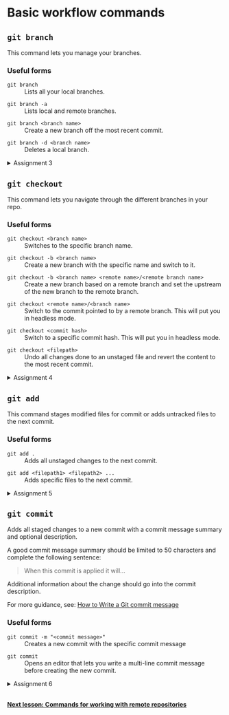 # Basic workflow commands

## `git branch`

This command lets you manage your branches.

### Useful forms

<dl>
  <dt><code>git branch</code></dt>
  <dd>Lists all your local branches.</dd>
</dl>

<dl>
  <dt><code>git branch -a</code></dt>
  <dd>Lists local and remote branches.</dd>
</dl>

<dl>
  <dt><code>git branch &lt;branch name&gt;</code></dt>
  <dd>Create a new branch off the most recent commit.</dd>
</dl>

<dl>
  <dt><code>git branch -d &lt;branch name&gt;</code></dt>
  <dd>Deletes a local branch.</dd>
</dl>

<details>
  <summary>Assignment 3</summary>
  <ul>
    <li>Create a local branch</li>
    <li>Verify that the branch has been created by listing your local branches</li>
    <li>Delete the branch you just created</li>
    <li>List your local branches and verify the branch has been deleted</li>
  </ul>
</details>

## `git checkout`

This command lets you navigate through the different branches in your repo.

### Useful forms

<dl>
  <dt><code>git checkout &lt;branch name&gt;</code></dt>
  <dd>Switches to the specific branch name.</dd>
</dl>

<dl>
  <dt><code>git checkout -b &lt;branch name&gt;</code></dt>
  <dd>Create a new branch with the specific name and switch to it.</dd>
</dl>

<dl>
  <dt><code>git checkout -b &lt;branch name&gt; &lt;remote name&gt;/&lt;remote branch name&gt;</code></dt>
  <dd>Create a new branch based on a remote branch and set the upstream of the new branch to the remote branch.</dd>
</dl>

<dl>
  <dt><code>git checkout &lt;remote name&gt;/&lt;branch name&gt;</code></dt>
  <dd>Switch to the commit pointed to by a remote branch. This will put you in headless mode.</dd>
</dl>

<dl>
  <dt><code>git checkout &lt;commit hash&gt;</code></dt>
  <dd>Switch to a specific commit hash. This will put you in headless mode.</dd>
</dl>

<dl>
  <dt><code>git checkout &lt;filepath&gt;</code></dt>
  <dd>Undo all changes done to an unstaged file and revert the content to the most recent commit.</dd>
</dl>

<details>
  <summary>Assignment 4</summary>
  <p>
    Create and switch to a new local branch that is based off the remote branch named <code>sequence</code>.
    Verify you are in the correct branch and that it is linked to a remote branch by using <code>git status</code>.
  </p>
</details>

## `git add`

This command stages modified files for commit or adds untracked files to the next commit.

### Useful forms

<dl>
  <dt><code>git add .</code></dt>
  <dd>Adds all unstaged changes to the next commit.</dd>
</dl>

<dl>
  <dt><code>git add &lt;filepath1&gt; &lt;filepath2&gt; ...</code></dt>
  <dd>Adds specific files to the next commit.</dd>
</dl>

<details>
  <summary>Assignment 5</summary>
  <ul>
    <li>Modify the <code>sequence.md</code> file and add a new list item.</li>
    <li>Create a new file called <code>new-file.md</code> and add some random content.</li>
    <li>Stage <strong>only</strong> the <code>sequence.md</code> file for commit.</li>
  </ul>
</details>

## `git commit`

Adds all staged changes to a new commit with a commit message summary and optional description.

A good commit message summary should be limited to 50 characters and complete the following sentence:

>When this commit is applied it will...

Additional information about the change should go into the commit description.

For more guidance, see: [How to Write a Git commit message](https://chris.beams.io/posts/git-commit/)

### Useful forms

<dl>
  <dt><code>git commit -m "&lt;commit message&gt;"</code></dt>
  <dd>Creates a new commit with the specific commit message</dd>
</dl>

<dl>
  <dt><code>git commit</code></dt>
  <dd>Opens an editor that lets you write a multi-line commit message before creating the new commit.</dd>
</dl>

<details>
  <summary>Assignment 6</summary>
  <p>Create a new commit with your staged changes and a meaningful commit message.</p>
</details>

<br/>

**[Next lesson: Commands for working with remote repositories](working-with-remote-repos.md)**
